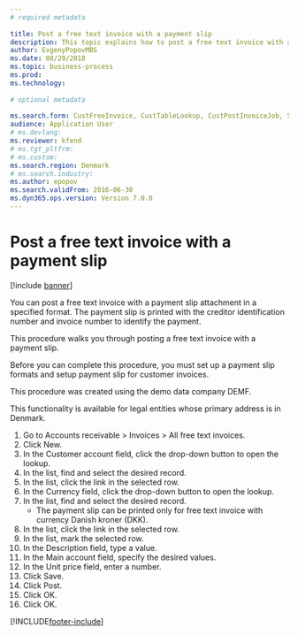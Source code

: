 ```yaml
--- 
# required metadata 
 
title: Post a free text invoice with a payment slip
description: This topic explains how to post a free text invoice with a payment slip attachment in a specified format. 
author: EvgenyPopovMBS
ms.date: 08/29/2018
ms.topic: business-process 
ms.prod:  
ms.technology:  
 
# optional metadata 
 
ms.search.form: CustFreeInvoice, CustTableLookup, CustPostInvoiceJob, SRSPrintDestinationSettingsForm   
audience: Application User 
# ms.devlang:  
ms.reviewer: kfend
# ms.tgt_pltfrm:  
# ms.custom:  
ms.search.region: Denmark
# ms.search.industry: 
ms.author: epopov
ms.search.validFrom: 2016-06-30 
ms.dyn365.ops.version: Version 7.0.0 
---
```

# Post a free text invoice with a payment slip

[!include [banner](../../includes/banner.md)]

You can post a free text invoice with a payment slip attachment in a specified format. The payment slip is printed with the creditor identification number and invoice number to identify the payment.



This procedure walks you through posting a free text invoice with a payment slip.



Before you can complete this procedure, you must set up a payment slip formats and setup payment slip for customer invoices. 

This procedure was created using the demo data company DEMF. 

This functionality is available for legal entities whose primary address is in Denmark. 



1. Go to Accounts receivable > Invoices > All free text invoices.
2. Click New.
3. In the Customer account field, click the drop-down button to open the lookup.
4. In the list, find and select the desired record.
5. In the list, click the link in the selected row.
6. In the Currency field, click the drop-down button to open the lookup.
7. In the list, find and select the desired record.
    * The payment slip can be printed only for free text invoice with currency Danish kroner (DKK).  
8. In the list, click the link in the selected row.
9. In the list, mark the selected row.
10. In the Description field, type a value.
11. In the Main account field, specify the desired values.
12. In the Unit price field, enter a number.
13. Click Save.
14. Click Post.
15. Click OK.
16. Click OK.



[!INCLUDE[footer-include](../../../includes/footer-banner.md)]
